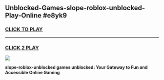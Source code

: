 
## Unblocked-Games-slope-roblox-unblocked-Play-Online #e8yk9
<h3>
<a href="https://news.freeplayer.one?title=slope-roblox-unblocked&ref=3">CLICK TO PLAY</a></h3>
<hr>

<h3>
<a href="https://news.freeplayer.one?title=slope-roblox-unblocked&ref=3">CLICK 2 PLAY</a>
  
</h3>

<a href="https://news.freeplayer.one?title=slope-roblox-unblocked&ref=3"><img src="https://clearcache.store/games.png"></a>


**slope-roblox-unblocked games unblocked: Your Gateway to Fun and Accessible Online Gaming**
